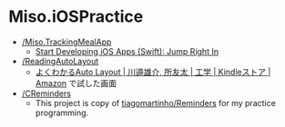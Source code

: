 # Miso.iOSPractice

- [/Miso.TrackingMealApp](/Miso.TrackingMealApp)
  - [Start Developing iOS Apps \(Swift\): Jump Right In](https://developer.apple.com/library/content/referencelibrary/GettingStarted/DevelopiOSAppsSwift/index.html#//apple_ref/doc/uid/TP40015214-CH2-SW1)
- [/ReadingAutoLayout](/ReadingAutoLayout)
  - [よくわかるAuto Layout \| 川邉雄介, 所友太 \| 工学 \| Kindleストア \| Amazon](https://www.amazon.co.jp/dp/B01HG97S7K) で試した画面
- [/CReminders](/CReminders)
  - This project is copy of [tiagomartinho/Reminders](https://github.com/tiagomartinho/Reminders) for my practice programming.
